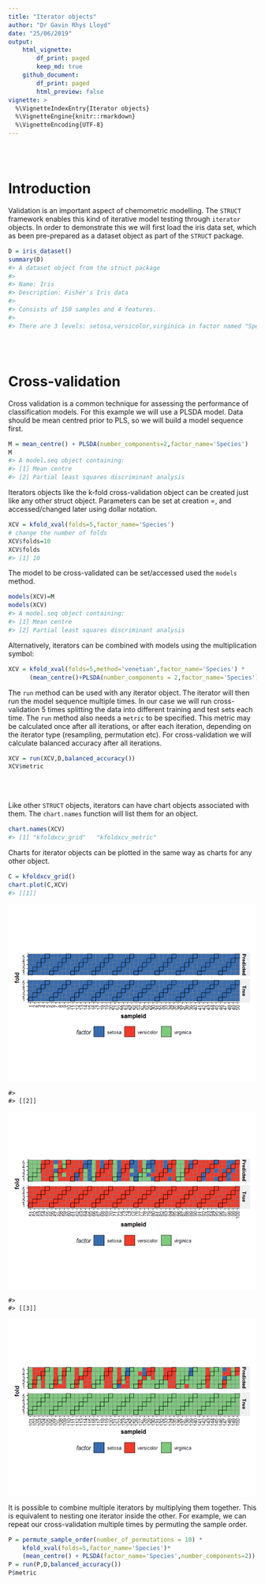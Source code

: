 ```yaml
---
title: "Iterator objects"
author: "Dr Gavin Rhys Lloyd"
date: "25/06/2019"
output: 
    html_vignette:
        df_print: paged
        keep_md: true
    github_document:
        df_print: paged
        html_preview: false
vignette: >
  %\VignetteIndexEntry{Iterator objects}
  %\VignetteEngine{knitr::rmarkdown}
  %\VignetteEncoding{UTF-8}
---
```




</br></br>

# Introduction
Validation is an important aspect of chemometric modelling. The `STRUCT` framework enables this kind of iterative model testing through `iterator` objects. In order to demonstrate this we will first load the iris data set, which as been pre-prepared as a dataset object as part of the `STRUCT` package.


```r
D = iris_dataset()
summary(D)
#> A dataset object from the struct package
#> 
#> Name: Iris
#> Description: Fisher's Iris data
#> 
#> Consists of 150 samples and 4 features.
#> 
#> There are 3 levels: setosa,versicolor,virginica in factor named "Species"
```

</br></br>

# Cross-validation
Cross validation is a common technique for assessing the performance of classification models. For this example we will use a PLSDA model. Data should be mean centred prior to PLS, so we will build a model sequence first.


```r
M = mean_centre() + PLSDA(number_components=2,factor_name='Species')
M
#> A model.seq object containing:
#> [1] Mean centre
#> [2] Partial least squares discriminant analysis
```

Iterators objects like the k-fold cross-validation object can be created just like any other struct object. Parameters can be set at creation =, and accessed/changed later using dollar notation.


```r
XCV = kfold_xval(folds=5,factor_name='Species')
# change the number of folds
XCV$folds=10
XCV$folds
#> [1] 10
```

The model to be cross-validated can be set/accessed used the `models` method.


```r
models(XCV)=M
models(XCV)
#> A model.seq object containing:
#> [1] Mean centre
#> [2] Partial least squares discriminant analysis
```

Alternatively,  iterators can be combined with models using the multiplication symbol:

```r
XCV = kfold_xval(folds=5,method='venetian',factor_name='Species') * 
      (mean_centre()+PLSDA(number_components = 2,factor_name='Species'))
```

The `run` method can be used with any iterator object. The iterator will then run the model sequence multiple times. In our case we will run cross-validation 5 times splitting the data into different training and test sets each time. The `run` method also needs a `metric` to be specified. This metric may be calculated once after all iterations, or after each iteration, depending on the iterator type (resampling, permutation etc). For cross-validation we will calculate balanced accuracy after all iterations.


```r
XCV = run(XCV,D,balanced_accuracy())
XCV$metric
```

<div data-pagedtable="false">
  <script data-pagedtable-source type="application/json">
{"columns":[{"label":["metric"],"name":[1],"type":["fctr"],"align":["left"]},{"label":["mean"],"name":[2],"type":["dbl"],"align":["right"]},{"label":["sd"],"name":[3],"type":["dbl"],"align":["right"]}],"data":[{"1":"balanced_accuracy","2":"0.23","3":"NA"}],"options":{"columns":{"min":{},"max":[10]},"rows":{"min":[10],"max":[10]},"pages":{}}}
  </script>
</div>

</br></br>

Like other `STRUCT` objects, iterators can have chart objects associated with them. The `chart.names` function will list them for an object.


```r
chart.names(XCV)
#> [1] "kfoldxcv_grid"   "kfoldxcv_metric"
```

Charts for iterator objects can be plotted in the same way as charts for any other object.


```r
C = kfoldxcv_grid()
chart.plot(C,XCV)
#> [[1]]
```

<img src="iterator_example_files/figure-html/unnamed-chunk-8-1.png" style="display: block; margin: auto;" />

```
#> 
#> [[2]]
```

<img src="iterator_example_files/figure-html/unnamed-chunk-8-2.png" style="display: block; margin: auto;" />

```
#> 
#> [[3]]
```

<img src="iterator_example_files/figure-html/unnamed-chunk-8-3.png" style="display: block; margin: auto;" />

It is possible to combine multiple iterators by multiplying them together. This is equivalent to nesting one iterator inside the other. For example, we can repeat our cross-validation multiple times by permuting the sample order.


```r
P = permute_sample_order(number_of_permutations = 10) * 
    kfold_xval(folds=5,factor_name='Species')*
    (mean_centre() + PLSDA(factor_name='Species',number_components=2))
P = run(P,D,balanced_accuracy())
P$metric
```

<div data-pagedtable="false">
  <script data-pagedtable-source type="application/json">
{"columns":[{"label":[""],"name":["_rn_"],"type":[""],"align":["left"]},{"label":["metric"],"name":[1],"type":["fctr"],"align":["left"]},{"label":["mean"],"name":[2],"type":["dbl"],"align":["right"]},{"label":["sd"],"name":[3],"type":["dbl"],"align":["right"]}],"data":[{"1":"balanced_accuracy","2":"0.213","3":"0.01456785","_rn_":"1"}],"options":{"columns":{"min":{},"max":[10]},"rows":{"min":[10],"max":[10]},"pages":{}}}
  </script>
</div>







